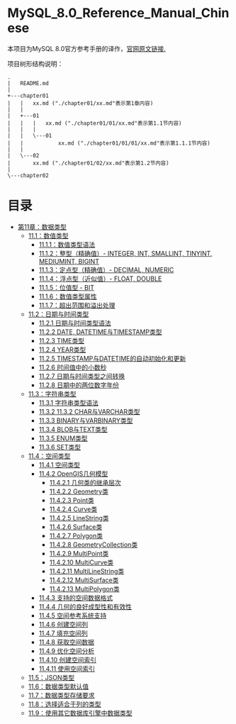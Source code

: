 # MySQL_8.0_Reference_Manual_Chinese
本项目为MySQL 8.0官方参考手册的译作，[官网原文链接.](https://dev.mysql.com/doc/refman/8.0/en/)

项目树形结构说明：

```
.
|   README.md
|
+---chapter01
|   |   xx.md ("./chapter01/xx.md"表示第1章内容)
|   |
|   +---01
|   |   |   xx.md ("./chapter01/01/xx.md"表示第1.1节内容)
|   |   |
|   |   \---01
|   |           xx.md ("./chapter01/01/01/xx.md"表示第1.1.1节内容)
|   |  
|   \---02
|       xx.md ("./chapter01/02/xx.md"表示第1.2节内容)
|
\---chapter02
```

# 目录
-   [第11章：数据类型](./chapter11/Data%20Types.md)  
    -   [11.1：数值类型](./chapter11/01/Numeric%20Data%20Types.md)  
        -   [11.1.1：数值类型语法](./chapter11/01/01/Numeric%20Data%20Type%20Syntax.md)  
        -   [11.1.2：整型（精确值）- INTEGER, INT, SMALLINT, TINYINT, MEDIUMINT, BIGINT](./chapter11/01/02/Integer%20Types.md)
        -   [11.1.3：定点型（精确值）- DECIMAL, NUMERIC](./chapter11/01/03/Fixed-Point%20Types.md)
        -   [11.1.4：浮点型（近似值）- FLOAT, DOUBLE](./chapter11/01/04/Floating-Point%20Types.md)  
        -   [11.1.5：位值型 - BIT](./chapter11/01/05/Bit-Value%20Type.md)  
        -   [11.1.6：数值类型属性](./chapter11/01/06/Numeric%20Type%20Attributes.md)  
        -   [11.1.7：超出范围和溢出处理](./chapter11/01/07/Out-Of-Range%20and%20Overflow%20Handling.md)
    -   [11.2：日期与时间类型](./chapter11/02/Date%20and%20Time%20Data%20Types.md)  
        -   [11.2.1 日期与时间类型语法](./chapter11/02/01/Date%20and%20Time%20Data%20Type%20Syntax.md)  
        -   [11.2.2 DATE, DATETIME与TIMESTAMP类型](./chapter11/02/02/The%20DATE%2C%20DATETIME%2C%20and%20TIMESTAMP%20Types.md)  
        -   [11.2.3 TIME类型](./chapter11/02/03/The%20TIME%20Type.md)  
        -   [11.2.4 YEAR类型](./chapter11/02/04/The%20YEAR%20Type.md)  
        -   [11.2.5 TIMESTAMP与DATETIME的自动初始化和更新](./chapter11/02/05/Automatic%20Initialization%20and%20Updating%20for%20TIMESTAMP%20and%20DATETIME.md)  
        -   [11.2.6 时间值中的小数秒](./chapter11/02/06/Fractional%20Seconds%20in%20Time%20Values.md)  
        -   [11.2.7 日期与时间类型之间转换](./chapter11/02/07/Conversion%20Between%20Date%20and%20Time%20Types.md)  
        -   [11.2.8 日期中的两位数字年份](./chapter11/02/08/2-Digit%20Year%20in%20Dates.md)  
    -   [11.3：字符串类型](./chapter11/03/String%20Data%20Types.md)  
        -   [11.3.1 字符串类型语法](./chapter11/03/01/String%20Data%20Type%20Syntax.md)  
        -   [11.3.2 11.3.2 CHAR与VARCHAR类型](./chapter11/03/02/The%20CHAR%20and%20VARCHAR%20Types.md)  
        -   [11.3.3 BINARY与VARBINARY类型](./chapter11/03/03/The%20BINARY%20and%20VARBINARY%20Types.md)  
        -   [11.3.4 BLOB与TEXT类型](./chapter11/03/04/The%20BLOB%20and%20TEXT%20Types.md)  
        -   [11.3.5 ENUM类型](./chapter11/03/05/The%20ENUM%20Type.md)  
        -   [11.3.6 SET类型](./chapter11/03/06/The%20SET%20Type.md)  
    -   [11.4：空间类型](./chapter11/04/Spatial%20Data%20Types.md)  
        -   [11.4.1 空间类型](./chapter11/04/01/Spatial%20Data%20Types.md)
        -   [11.4.2 OpenGIS几何模型](./chapter11/04/02/The%20OpenGIS%20Geometry%20Model.md)  
            -   [11.4.2.1 几何类的继承层次](./chapter11/04/02/01/The%20Geometry%20Class%20Hierarchy.md)  
            -   [11.4.2.2 Geometry类](./chapter11/04/02/02/Geometry%20Class.md)  
            -   [11.4.2.3 Point类](./chapter11/04/02/03/Point%20Class.md)  
            -   [11.4.2.4 Curve类](./chapter11/04/02/04/Curve%20Class.md)  
            -   [11.4.2.5 LineString类](./chapter11/04/02/05/LineString%20Class.md)  
            -   [11.4.2.6 Surface类](./chapter11/04/02/06/Surface%20Class.md)  
            -   [11.4.2.7 Polygon类](./chapter11/04/02/07/Polygon%20Class.md)  
            -   [11.4.2.8 GeometryCollection类](./chapter11/04/02/08/GeometryCollection%20Class.md)  
            -   [11.4.2.9 MultiPoint类](./chapter11/04/02/09/MultiPoint%20Class.md)  
            -   [11.4.2.10 MultiCurve类](./chapter11/04/02/10/MultiCurve%20Class.md)  
            -   [11.4.2.11 MultiLineString类](./chapter11/04/02/11/MultiLineString%20Class.md)  
            -   [11.4.2.12 MultiSurface类](./chapter11/04/02/12/MultiSurface%20Class.md)  
            -   [11.4.2.13 MultiPolygon类](./chapter11/04/02/13/MultiPolygon%20Class.md)  
        -   [11.4.3 支持的空间数据格式](./chapter11/04/03/Supported%20Spatial%20Data%20Formats.md)  
        -   [11.4.4 几何的良好成型性和有效性](./chapter11/04/04/Geometry%20Well-Formedness%20and%20Validity.md)  
        -   [11.4.5 空间参考系统支持](./chapter11/04/05/Spatial%20Reference%20System%20Support.md)  
        -   [11.4.6 创建空间列](./chapter11/04/06/Creating%20Spatial%20Columns.md)  
        -   [11.4.7 填充空间列](./chapter11/04/07/Populating%20Spatial%20Columns.md)  
        -   [11.4.8 获取空间数据](./chapter11/04/08/Fetching%20Spatial%20Data.md)  
        -   [11.4.9 优化空间分析](./chapter11/04/09/Optimizing%20Spatial%20Analysis.md)  
        -   [11.4.10 创建空间索引](./chapter11/04/10/Creating%20Spatial%20Indexes.md)  
        -   [11.4.11 使用空间索引](./chapter11/04/11/Using%20Spatial%20Indexes.md)  
    -   [11.5：JSON类型](./chapter11/05/The%20JSON%20Data%20Type.md)  
    -   [11.6：数据类型默认值](./chapter11/06/Data%20Type%20Default%20Values.md)  
    -   [11.7：数据类型存储要求](./chapter11/07/Data%20Type%20Storage%20Requirements.md)
    -   [11.8：选择适合于列的类型](./chapter11/08/Choosing%20the%20Right%20Type%20for%20a%20Column.md)  
    -   [11.9：使用其它数据库引擎中数据类型](./chapter11/09/Using%20Data%20Types%20from%20Other%20Database%20Engines.md)  


